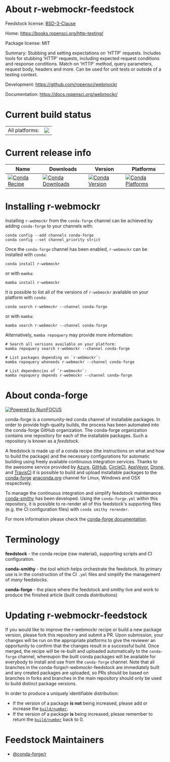 About r-webmockr-feedstock
==========================

Feedstock license: [BSD-3-Clause](https://github.com/conda-forge/r-webmockr-feedstock/blob/main/LICENSE.txt)

Home: https://books.ropensci.org/http-testing/

Package license: MIT

Summary: Stubbing and setting expectations on 'HTTP' requests. Includes tools for stubbing 'HTTP' requests, including expected request conditions and response conditions. Match on 'HTTP' method, query parameters, request body, headers and more. Can be used for unit tests or outside of a testing context.

Development: https://github.com/ropensci/webmockr

Documentation: https://docs.ropensci.org/webmockr/

Current build status
====================


<table><tr><td>All platforms:</td>
    <td>
      <a href="https://dev.azure.com/conda-forge/feedstock-builds/_build/latest?definitionId=24225&branchName=main">
        <img src="https://dev.azure.com/conda-forge/feedstock-builds/_apis/build/status/r-webmockr-feedstock?branchName=main">
      </a>
    </td>
  </tr>
</table>

Current release info
====================

| Name | Downloads | Version | Platforms |
| --- | --- | --- | --- |
| [![Conda Recipe](https://img.shields.io/badge/recipe-r--webmockr-green.svg)](https://anaconda.org/conda-forge/r-webmockr) | [![Conda Downloads](https://img.shields.io/conda/dn/conda-forge/r-webmockr.svg)](https://anaconda.org/conda-forge/r-webmockr) | [![Conda Version](https://img.shields.io/conda/vn/conda-forge/r-webmockr.svg)](https://anaconda.org/conda-forge/r-webmockr) | [![Conda Platforms](https://img.shields.io/conda/pn/conda-forge/r-webmockr.svg)](https://anaconda.org/conda-forge/r-webmockr) |

Installing r-webmockr
=====================

Installing `r-webmockr` from the `conda-forge` channel can be achieved by adding `conda-forge` to your channels with:

```
conda config --add channels conda-forge
conda config --set channel_priority strict
```

Once the `conda-forge` channel has been enabled, `r-webmockr` can be installed with `conda`:

```
conda install r-webmockr
```

or with `mamba`:

```
mamba install r-webmockr
```

It is possible to list all of the versions of `r-webmockr` available on your platform with `conda`:

```
conda search r-webmockr --channel conda-forge
```

or with `mamba`:

```
mamba search r-webmockr --channel conda-forge
```

Alternatively, `mamba repoquery` may provide more information:

```
# Search all versions available on your platform:
mamba repoquery search r-webmockr --channel conda-forge

# List packages depending on `r-webmockr`:
mamba repoquery whoneeds r-webmockr --channel conda-forge

# List dependencies of `r-webmockr`:
mamba repoquery depends r-webmockr --channel conda-forge
```


About conda-forge
=================

[![Powered by
NumFOCUS](https://img.shields.io/badge/powered%20by-NumFOCUS-orange.svg?style=flat&colorA=E1523D&colorB=007D8A)](https://numfocus.org)

conda-forge is a community-led conda channel of installable packages.
In order to provide high-quality builds, the process has been automated into the
conda-forge GitHub organization. The conda-forge organization contains one repository
for each of the installable packages. Such a repository is known as a *feedstock*.

A feedstock is made up of a conda recipe (the instructions on what and how to build
the package) and the necessary configurations for automatic building using freely
available continuous integration services. Thanks to the awesome service provided by
[Azure](https://azure.microsoft.com/en-us/services/devops/), [GitHub](https://github.com/),
[CircleCI](https://circleci.com/), [AppVeyor](https://www.appveyor.com/),
[Drone](https://cloud.drone.io/welcome), and [TravisCI](https://travis-ci.com/)
it is possible to build and upload installable packages to the
[conda-forge](https://anaconda.org/conda-forge) [anaconda.org](https://anaconda.org/)
channel for Linux, Windows and OSX respectively.

To manage the continuous integration and simplify feedstock maintenance
[conda-smithy](https://github.com/conda-forge/conda-smithy) has been developed.
Using the ``conda-forge.yml`` within this repository, it is possible to re-render all of
this feedstock's supporting files (e.g. the CI configuration files) with ``conda smithy rerender``.

For more information please check the [conda-forge documentation](https://conda-forge.org/docs/).

Terminology
===========

**feedstock** - the conda recipe (raw material), supporting scripts and CI configuration.

**conda-smithy** - the tool which helps orchestrate the feedstock.
                   Its primary use is in the construction of the CI ``.yml`` files
                   and simplify the management of *many* feedstocks.

**conda-forge** - the place where the feedstock and smithy live and work to
                  produce the finished article (built conda distributions)


Updating r-webmockr-feedstock
=============================

If you would like to improve the r-webmockr recipe or build a new
package version, please fork this repository and submit a PR. Upon submission,
your changes will be run on the appropriate platforms to give the reviewer an
opportunity to confirm that the changes result in a successful build. Once
merged, the recipe will be re-built and uploaded automatically to the
`conda-forge` channel, whereupon the built conda packages will be available for
everybody to install and use from the `conda-forge` channel.
Note that all branches in the conda-forge/r-webmockr-feedstock are
immediately built and any created packages are uploaded, so PRs should be based
on branches in forks and branches in the main repository should only be used to
build distinct package versions.

In order to produce a uniquely identifiable distribution:
 * If the version of a package **is not** being increased, please add or increase
   the [``build/number``](https://docs.conda.io/projects/conda-build/en/latest/resources/define-metadata.html#build-number-and-string).
 * If the version of a package **is** being increased, please remember to return
   the [``build/number``](https://docs.conda.io/projects/conda-build/en/latest/resources/define-metadata.html#build-number-and-string)
   back to 0.

Feedstock Maintainers
=====================

* [@conda-forge/r](https://github.com/orgs/conda-forge/teams/r/)

